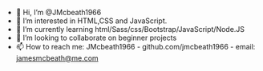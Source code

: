 - 👋 Hi, I’m @JMcbeath1966
- 👀 I’m interested in HTML,CSS and JavaScript.
- 🌱 I’m currently learning html/Sass/css/Bootstrap/JavaScript/Node.JS
- 💞️ I’m looking to collaborate on beginner projects
- 📫 How to reach me: JMcbeath1966 - github.com/jmcbeath1966 - email: jamesmcbeath@me.com

<!---
JMcbeath1966/JMcbeath1966 is a ✨ special ✨ repository because its `README.md` (this file) appears on your GitHub profile.
You can click the Preview link to take a look at your changes.
--->
